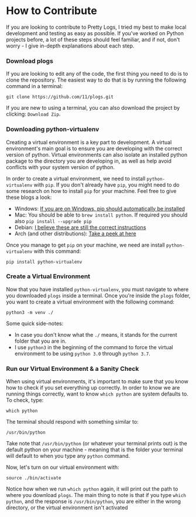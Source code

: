 # How to Contribute
If you are looking to contribute to Pretty Logs, I tried my best to make local development and testing as easy
as possible. If you've worked on Python projects before, a lot of these steps should feel familiar, and if not,
don't worry - I give in-depth explanations about each step.


### Download plogs
If you are looking to edit any of the code, the first thing you need to do is to clone the repository. The easiest way
to do that is by running the following command in a terminal:

```
git clone https://github.com/11/plogs.git
```

If you are new to using a terminal, you can also download the project by clicking: `Download Zip`.


### Downloading python-virtualenv
Creating a virtual environment is a key part to development. A virtual environment's main goal is to ensure you are developing
with the correct version of python. Virtual environments can also isolate an installed python package to the directory you
are developing in, as well as help avoid conflicts with your system version of python.

In order to create a virtual environment, we need to install `python-virtualenv` with `pip`. If you don't already have `pip`,
you might need to do some research on how to install `pip` for your machine. Feel free to give these blogs a look:

- Windows: [If you are on Windows, pip should automatically be installed](https://docs.python.org/3/whatsnew/3.4.html#whatsnew-pep-45)
- Mac: You should be able to `brew install python`. If required you should also `pip install --upgrade pip`
- Debian: [I believe these are still the correct instructions](https://www.saltycrane.com/blog/2010/02/how-install-pip-ubuntu/)
- Arch (and other distributions): [Take a peek at here](https://www.tecmint.com/install-pip-in-linux/)

Once you manage to get `pip` on your machine, we need are install `python-virtualenv` with this command:
```
pip install python-virtualenv
```


### Create a Virtual Environment
Now that you have installed `python-virtualenv`, you must navigate to where you downloaded `plogs` inside a terminal.
Once you're inside the `plogs` folder, you want to create a virtual environment with the following command:

```
python3 -m venv ./
```

Some quick side-notes:
- In case you don't know what the `./` means, it stands for the current folder that you are in.
- I use `python3` in the beginning of the command to force the virtual environment to be using `python 3.0` through `python 3.7`.



### Run our Virtual Environment & a Sanity Check
When using virtual environments, it's important to make sure that you know how to check if you set everything up correctly.
In order to know we are running things correctly, want to know `which python` are system defaults to. To check, type:

```
which python
```

The terminal should respond with something similar to:

```
/usr/bin/python
```

Take note that `/usr/bin/python` (or whatever your terminal prints out) is the default python on your machine - meaning
that is the folder your terminal will default to when you type any `python` command.

Now, let's turn on our virtual environment with:

```
source ./bin/activate
```

Notice how when we run `which python` again, it will print out the path to where you download `plogs`.
The main thing to note is that if you type `which python`, and the response is `/usr/bin/python`, you are either
in the wrong directory, or the virtual environment isn't activated

